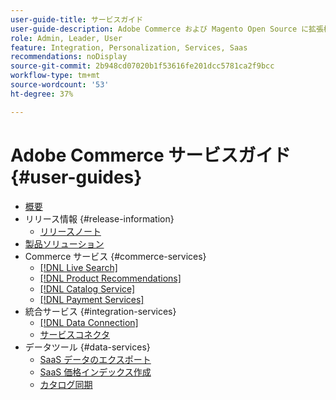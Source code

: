 ```yaml
---
user-guide-title: サービスガイド
user-guide-description: Adobe Commerce および Magento Open Source に拡張機能を提供するホストサービスのドキュメントとリソース。
role: Admin, Leader, User
feature: Integration, Personalization, Services, Saas
recommendations: noDisplay
source-git-commit: 2b948cd07020b1f53616fe201dcc5781ca2f9bcc
workflow-type: tm+mt
source-wordcount: '53'
ht-degree: 37%

---
```


# Adobe Commerce サービスガイド {#user-guides}

- [概要](home.md)
- リリース情報 {#release-information}
   - [リリースノート](/help/landing/release-notes-all.md)
- [製品ソリューション](product-solutions.md)
- Commerce サービス {#commerce-services}
   - [[!DNL Live Search]](https://experienceleague.adobe.com/docs/commerce/live-search/overview.html)
   - [[!DNL Product Recommendations]](https://experienceleague.adobe.com/docs/commerce/product-recommendations/guide-overview.html)
   - [[!DNL Catalog Service]](https://experienceleague.adobe.com/docs/commerce/catalog-service/guide-overview.html)
   - [[!DNL Payment Services]](https://experienceleague.adobe.com/docs/commerce/payment-services/guide-overview.html)
- 統合サービス {#integration-services}
   - [[!DNL Data Connection]](https://experienceleague.adobe.com/docs/commerce/data-connection/overview.html)
   - [サービスコネクタ](/help/landing/saas.md)
- データツール {#data-services}
   - [SaaS データのエクスポート ](https://experienceleague.adobe.com/docs/commerce/saas-data-export/overview.html)
   - [SaaS 価格インデックス作成 ](https://experienceleague.adobe.com/docs/commerce/price-indexer/price-indexing.html)
   - [カタログ同期](/help/landing/catalog-sync.md)






